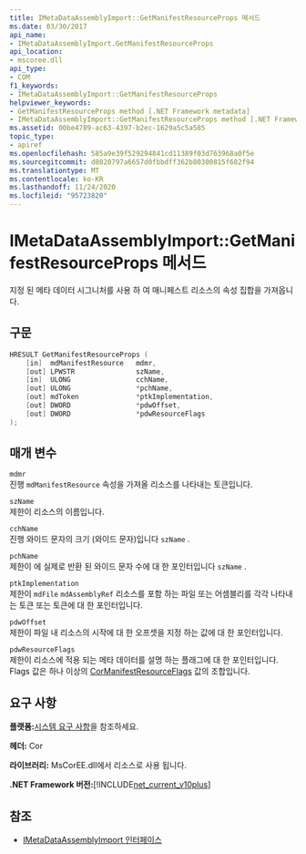 ```yaml
---
title: IMetaDataAssemblyImport::GetManifestResourceProps 메서드
ms.date: 03/30/2017
api_name:
- IMetaDataAssemblyImport.GetManifestResourceProps
api_location:
- mscoree.dll
api_type:
- COM
f1_keywords:
- IMetaDataAssemblyImport::GetManifestResourceProps
helpviewer_keywords:
- GetManifestResourceProps method [.NET Framework metadata]
- IMetaDataAssemblyImport::GetManifestResourceProps method [.NET Framework metadata]
ms.assetid: 00be4789-ac63-4397-b2ec-1629a5c5a585
topic_type:
- apiref
ms.openlocfilehash: 585a9e39f529294841cd11389f03d763968a0f5e
ms.sourcegitcommit: d8020797a6657d0fbbdff362b80300815f682f94
ms.translationtype: MT
ms.contentlocale: ko-KR
ms.lasthandoff: 11/24/2020
ms.locfileid: "95723820"
---
```

# <a name="imetadataassemblyimportgetmanifestresourceprops-method"></a>IMetaDataAssemblyImport::GetManifestResourceProps 메서드

지정 된 메타 데이터 시그니처를 사용 하 여 매니페스트 리소스의 속성 집합을 가져옵니다.  
  
## <a name="syntax"></a>구문  
  
```cpp  
HRESULT GetManifestResourceProps (  
    [in]  mdManifestResource   mdmr,
    [out] LPWSTR               szName,
    [in]  ULONG                cchName,
    [out] ULONG                *pchName,
    [out] mdToken              *ptkImplementation,
    [out] DWORD                *pdwOffset,
    [out] DWORD                *pdwResourceFlags  
);  
```  
  
## <a name="parameters"></a>매개 변수  

 `mdmr`  
 진행 `mdManifestResource` 속성을 가져올 리소스를 나타내는 토큰입니다.  
  
 `szName`  
 제한이 리소스의 이름입니다.  
  
 `cchName`  
 진행 와이드 문자의 크기 (와이드 문자)입니다 `szName` .  
  
 `pchName`  
 제한이 에 실제로 반환 된 와이드 문자 수에 대 한 포인터입니다 `szName` .  
  
 `ptkImplementation`  
 제한이 `mdFile` `mdAssemblyRef` 리소스를 포함 하는 파일 또는 어셈블리를 각각 나타내는 토큰 또는 토큰에 대 한 포인터입니다.  
  
 `pdwOffset`  
 제한이 파일 내 리소스의 시작에 대 한 오프셋을 지정 하는 값에 대 한 포인터입니다.  
  
 `pdwResourceFlags`  
 제한이 리소스에 적용 되는 메타 데이터를 설명 하는 플래그에 대 한 포인터입니다. Flags 값은 하나 이상의 [CorManifestResourceFlags](cormanifestresourceflags-enumeration.md) 값의 조합입니다.  
  
## <a name="requirements"></a>요구 사항  

 **플랫폼:**[시스템 요구 사항](../../get-started/system-requirements.md)을 참조하세요.  
  
 **헤더:** Cor  
  
 **라이브러리:** MsCorEE.dll에서 리소스로 사용 됩니다.  
  
 **.NET Framework 버전:**[!INCLUDE[net_current_v10plus](../../../../includes/net-current-v10plus-md.md)]  
  
## <a name="see-also"></a>참조

- [IMetaDataAssemblyImport 인터페이스](imetadataassemblyimport-interface.md)
